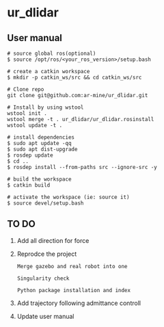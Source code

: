 # ur_dlidar

## User manual

```
# source global ros(optional)
$ source /opt/ros/<your_ros_version>/setup.bash

# create a catkin workspace
$ mkdir -p catkin_ws/src && cd catkin_ws/src

# Clone repo 
git clone git@github.com:ar-mine/ur_dlidar.git

# Install by using wstool
wstool init .
wstool merge -t . ur_dlidar/ur_dlidar.rosinstall
wstool update -t .

# install dependencies
$ sudo apt update -qq
$ sudo apt dist-upgrade
$ rosdep update
$ cd ..
$ rosdep install --from-paths src --ignore-src -y

# build the workspace
$ catkin build

# activate the workspace (ie: source it)
$ source devel/setup.bash
```
## TO DO
1. Add all direction for force
2. Reprodce the project
    ```
    Merge gazebo and real robot into one

    Singularity check

    Python package installation and index
    ```

3. Add trajectory following admittance controll
4. Update user manual